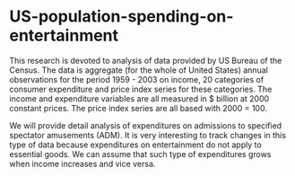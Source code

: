 # US-population-spending-on-entertainment
This research is devoted to analysis of data provided by US Bureau of the Census.
The data is aggregate (for the whole of United States) annual observations for the period 1959 - 2003 on income, 20 categories of consumer expenditure and price index series for these categories. The income and expenditure variables are all measured in $ billion at 2000 constant prices. The price index series are all based with 2000 = 100.

We will provide detail analysis of expenditures on admissions to specified spectator amusements (ADM). It is very interesting to track changes in this type of data because expenditures on entertainment do not apply to essential goods. We can assume that such type of expenditures grows when income increases and vice versa.
